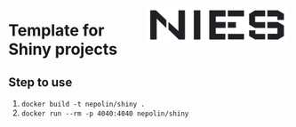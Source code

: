 <a href="http://nies.soccer/"><img src="https://github.com/nepito/world_cup_semis/blob/develop/img/logo.jpeg" align="right" width="256" /></a>

# Template for Shiny projects

## Step to use

1. `docker build -t nepolin/shiny .`
1. `docker run --rm -p 4040:4040 nepolin/shiny`
